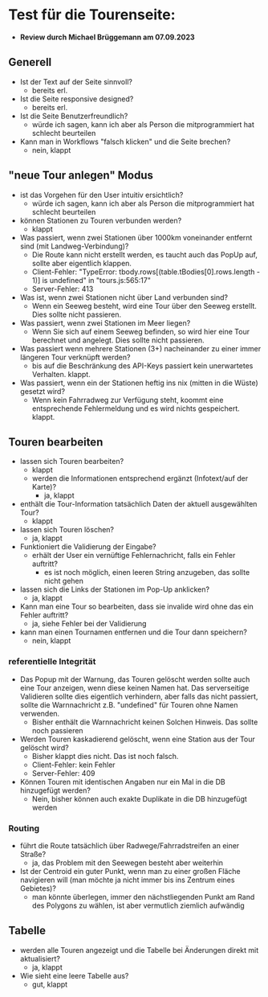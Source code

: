 # Test für die Tourenseite:
- **Review durch Michael Brüggemann am 07.09.2023**

## Generell
+ Ist der Text auf der Seite sinnvoll?
    - bereits erl.
+ Ist die Seite responsive designed?
    - bereits erl.
+ Ist die Seite Benutzerfreundlich?
    - würde ich sagen, kann ich aber als Person die mitprogrammiert hat schlecht beurteilen
+ Kann man in Workflows "falsch klicken" und die Seite brechen?
    - nein, klappt

## "neue Tour anlegen" Modus
- ist das Vorgehen für den User intuitiv ersichtlich?
    - würde ich sagen, kann ich aber als Person die mitprogrammiert hat schlecht beurteilen
- können Stationen zu Touren verbunden werden?
    - klappt
- Was passiert, wenn zwei Stationen über 1000km voneinander entfernt sind (mit Landweg-Verbindung)?
    - Die Route kann nicht erstellt werden, es taucht auch das PopUp auf, sollte aber eigentlich klappen. 
    - Client-Fehler: "TypeError: tbody.rows[(table.tBodies[0].rows.length - 1)] is undefined" in "tours.js:565:17"
    - Server-Fehler: 413
- Was ist, wenn zwei Stationen nicht über Land verbunden sind?
    - Wenn ein Seeweg besteht, wird eine Tour über den Seeweg erstellt. Dies sollte nicht passieren.
- Was passiert, wenn zwei Stationen im Meer liegen?
    - Wenn Sie sich auf einem Seeweg befinden, so wird hier eine Tour berechnet und angelegt. Dies sollte nicht passieren.
- Was passiert wenn mehrere Stationen (3+) nacheinander zu einer immer längeren Tour verknüpft werden?
    - bis auf die Beschränkung des API-Keys passiert kein unerwartetes Verhalten. klappt.
- Was passiert, wenn ein der Stationen heftig ins nix (mitten in die Wüste) gesetzt wird?
    - Wenn kein Fahrradweg zur Verfügung steht, koommt eine entsprechende Fehlermeldung und es wird nichts gespeichert. klappt.

## Touren bearbeiten
- lassen sich Touren bearbeiten?
    - klappt
    - werden die Informationen entsprechend ergänzt (Infotext/auf der Karte)?
        - ja, klappt
- enthält die Tour-Information tatsächlich Daten der aktuell ausgewählten Tour?
    - klappt
- lassen sich Touren löschen?
    - ja, klappt 
- Funktioniert die Validierung der Eingabe?
    - erhält der User ein vernüftige Fehlernachricht, falls ein Fehler auftritt?
        - es ist noch möglich, einen leeren String anzugeben, das sollte nicht gehen
- lassen sich die Links der Stationen im Pop-Up anklicken?
    - ja, klappt
- Kann man eine Tour so bearbeiten, dass sie invalide wird ohne das ein Fehler auftritt?
    - ja, siehe Fehler bei der Validierung
- kann man einen Tournamen entfernen und die Tour dann speichern?
    - nein, klappt

### referentielle Integrität
- Das Popup mit der Warnung, das Touren gelöscht werden sollte auch eine Tour anzeigen, wenn diese keinen Namen hat. Das serverseitige Validieren sollte dies eigentlich verhindern, aber falls das nicht passiert, sollte die Warnnachricht z.B. "undefined" für Touren ohne Namen verwenden.
    - Bisher enthält die Warnnachricht keinen Solchen Hinweis. Das sollte noch passieren
- Werden Touren kaskadierend gelöscht, wenn eine Station aus der Tour gelöscht wird?
    - Bisher klappt dies nicht. Das ist noch falsch.
    - Client-Fehler: kein Fehler
    - Server-Fehler: 409
- Können Touren mit identischen Angaben nur ein Mal in die DB hinzugefügt werden?
    - Nein, bisher können auch exakte Duplikate in die DB hinzugefügt werden

### Routing
- führt die Route tatsächlich über Radwege/Fahrradstreifen an einer Straße?
    - ja, das Problem mit den Seewegen besteht aber weiterhin
- Ist der Centroid ein guter Punkt, wenn man zu einer großen Fläche navigieren will (man möchte ja nicht immer bis ins Zentrum eines Gebietes)?
    - man könnte überlegen, immer den nächstliegenden Punkt am Rand des Polygons zu wählen, ist aber vermutlich ziemlich aufwändig

## Tabelle
+ werden alle Touren angezeigt und die Tabelle bei Änderungen direkt mit aktualisiert?
    - ja, klappt
+ Wie sieht eine leere Tabelle aus?
    - gut, klappt